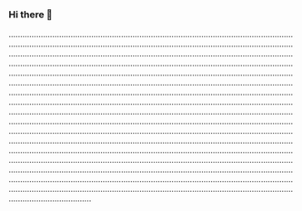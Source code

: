 ### Hi there 👋

................................................................................................................................................................................................................................................................................................................................................................................................................................................................................................................................................................................................................................................................................................................................................................................................................................................................................................................................................................................................................................................................................................................................................................................................................................................................................................................................................................................................................................................................................................................................................................................................................................................................................................................................................................................................................................................................................................................................................................................................................................................................................................................................................................................................................................